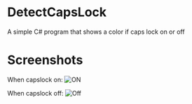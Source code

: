 # DetectCapsLock
A simple C# program that shows a color if caps lock on or off
# Screenshots
When capslock on:
![ON](https://user-images.githubusercontent.com/51961772/183021507-00f921d8-854e-4cc8-8542-f9fd8d4a2f18.png)

When capslock off:
![Off](https://user-images.githubusercontent.com/51961772/183021512-84806699-5d91-41ec-9414-65d15e383c99.png)
